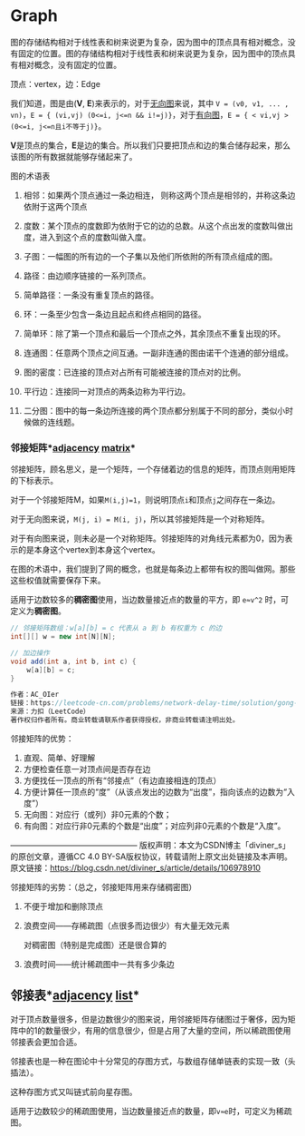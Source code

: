 # Graph
图的存储结构相对于线性表和树来说更为复杂，因为图中的顶点具有相对概念，没有固定的位置。图的存储结构相对于线性表和树来说更为复杂，因为图中的顶点具有相对概念，没有固定的位置。

顶点：vertex，边：Edge

我们知道，图是由(**V**, **E**)来表示的，对于[无向图](http://baike.baidu.com/view/93110.htm)来说，其中 `V = (v0, v1, ... , vn)`，`E = { (vi,vj) (0<=i, j<=n && i!=j)}`，对于[有向图](http://baike.baidu.com/view/807915.htm)，`E = { < vi,vj > (0<=i, j<=n且i不等于j)}`。

**V**是顶点的集合，**E**是边的集合。所以我们只要把顶点和边的集合储存起来，那么该图的所有数据就能够存储起来了。

图的术语表

1. 相邻：如果两个顶点通过一条边相连， 则称这两个顶点是相邻的，并称这条边依附于这两个顶点

2. 度数：某个顶点的度数即为依附于它的边的总数。从这个点出发的度数叫做出度，进入到这个点的度数叫做入度。

3. 子图：一幅图的所有边的一个子集以及他们所依附的所有顶点组成的图。

4. 路径：由边顺序链接的一系列顶点。

5. 简单路径：一条没有重复顶点的路径。

6. 环：一条至少包含一条边且起点和终点相同的路径。

7. 简单环：除了第一个顶点和最后一个顶点之外，其余顶点不重复出现的环。

8. 连通图：任意两个顶点之间互通。一副非连通的图由诺干个连通的部分组成。

9. 图的密度：已连接的顶点对占所有可能被连接的顶点对的比例。

10. 平行边：连接同一对顶点的两条边称为平行边。

11. 二分图：图中的每一条边所连接的两个顶点都分别属于不同的部分，类似小时候做的连线题。



### 邻接矩阵*[adjacency](javascript:;) [matrix](javascript:;)* 

邻接矩阵，顾名思义，是一个矩阵，一个存储着边的信息的矩阵，而顶点则用矩阵的下标表示。

对于一个邻接矩阵M，如果`M(i,j)=1`，则说明顶点`i`和顶点`j`之间存在一条边。

对于无向图来说，`M(j, i) = M(i, j)`，所以其邻接矩阵是一个对称矩阵。

对于有向图来说，则未必是一个对称矩阵。邻接矩阵的对角线元素都为0，因为表示的是本身这个vertex到本身这个vertex。

在图的术语中，我们提到了网的概念，也就是每条边上都带有权的图叫做网。那些这些权值就需要保存下来。

适用于边数较多的**稠密图**使用，当边数量接近点的数量的平方，即  `e≈v^2` 时，可定义为**稠密图**。

```java
// 邻接矩阵数组：w[a][b] = c 代表从 a 到 b 有权重为 c 的边
int[][] w = new int[N][N];

// 加边操作
void add(int a, int b, int c) {
    w[a][b] = c;
}

作者：AC_OIer
链接：https://leetcode-cn.com/problems/network-delay-time/solution/gong-shui-san-xie-yi-ti-wu-jie-wu-chong-oghpz/
来源：力扣（LeetCode）
著作权归作者所有。商业转载请联系作者获得授权，非商业转载请注明出处。
```

邻接矩阵的优势：

1. 直观、简单、好理解
2. 方便检查任意一对顶点间是否存在边
3. 方便找任一顶点的所有“邻接点”（有边直接相连的顶点）
4. 方便计算任一顶点的“度”（从该点发出的边数为“出度”，指向该点的边数为“入度”）
5. 无向图：对应行（或列）非0元素的个数；
6. 有向图：对应行非0元素的个数是“出度”；对应列非0元素的个数是“入度”。

————————————————
版权声明：本文为CSDN博主「diviner_s」的原创文章，遵循CC 4.0 BY-SA版权协议，转载请附上原文出处链接及本声明。
原文链接：https://blog.csdn.net/diviner_s/article/details/106978910

邻接矩阵的劣势：（总之，邻接矩阵用来存储稠密图）

1. 不便于增加和删除顶点

2. 浪费空间——存稀疏图（点很多而边很少）有大量无效元素

   对稠密图（特别是完成图）还是很合算的

3. 浪费时间——统计稀疏图中一共有多少条边



## 邻接表*[adjacency](javascript:;) [list](javascript:;)* 

对于顶点数量很多，但是边数很少的图来说，用邻接矩阵存储图过于奢侈，因为矩阵中的1的数量很少，有用的信息很少，但是占用了大量的空间，所以稀疏图使用邻接表会更加合适。

邻接表也是一种在图论中十分常见的存图方式，与数组存储单链表的实现一致（头插法）。

这种存图方式又叫链式前向星存图。

适用于边数较少的稀疏图使用，当边数量接近点的数量，即`v≈e`时，可定义为稀疏图。

